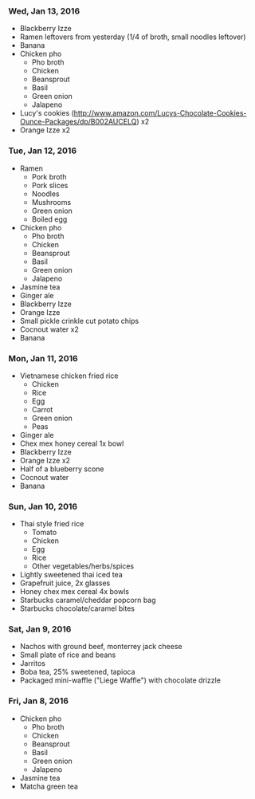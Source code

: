 ### Wed, Jan 13, 2016
- Blackberry Izze
- Ramen leftovers from yesterday (1/4 of broth, small noodles leftover)
- Banana
- Chicken pho
   - Pho broth
    - Chicken
    - Beansprout
    - Basil
    - Green onion
    - Jalapeno
- Lucy's cookies (http://www.amazon.com/Lucys-Chocolate-Cookies-Ounce-Packages/dp/B002AUCELQ) x2
- Orange Izze x2

### Tue, Jan 12, 2016
- Ramen
    - Pork broth
    - Pork slices
    - Noodles
    - Mushrooms
    - Green onion
    - Boiled egg
- Chicken pho
    - Pho broth
    - Chicken
    - Beansprout
    - Basil
    - Green onion
    - Jalapeno
- Jasmine tea
- Ginger ale
- Blackberry Izze
- Orange Izze
- Small pickle crinkle cut potato chips
- Cocnout water x2
- Banana

### Mon, Jan 11, 2016
- Vietnamese chicken fried rice
    - Chicken
    - Rice
    - Egg
    - Carrot
    - Green onion
    - Peas
- Ginger ale
- Chex mex honey cereal 1x bowl
- Blackberry Izze
- Orange Izze x2
- Half of a blueberry scone
- Cocnout water
- Banana

### Sun, Jan 10, 2016
- Thai style fried rice
    - Tomato
    - Chicken
    - Egg
    - Rice
    - Other vegetables/herbs/spices
- Lightly sweetened thai iced tea
- Grapefruit juice, 2x glasses
- Honey chex mex cereal 4x bowls
- Starbucks caramel/cheddar popcorn bag
- Starbucks chocolate/caramel bites

### Sat, Jan 9, 2016
- Nachos with ground beef, monterrey jack cheese
- Small plate of rice and beans
- Jarritos
- Boba tea, 25% sweetened, tapioca
- Packaged mini-waffle ("Liege Waffle") with chocolate drizzle

### Fri, Jan 8, 2016
- Chicken pho
    - Pho broth
    - Chicken
    - Beansprout
    - Basil
    - Green onion
    - Jalapeno
- Jasmine tea
- Matcha green tea